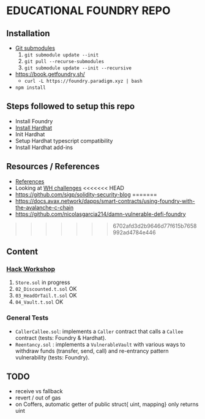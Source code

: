 # EDUCATIONAL FOUNDRY REPO

## Installation

- [Git submodules](https://newbedev.com/pull-git-submodules-after-cloning-project-from-github)
  1. ```git submodule update --init```
  2. ```git pull --recurse-submodules```
  3. ```git submodule update --init --recursive```
- https://book.getfoundry.sh/
  - ```curl -L https://foundry.paradigm.xyz | bash```
- ```npm install```

## Steps followed to setup this repo

- Install Foundry
- [Install Hardhat](https://book.getfoundry.sh/config/hardhat.html)
- Init Hardhat
- Setup Hardhat typescript compatibility
- Install Hardhat add-ins

## Resources / References

- [References](https://github.com/crisgarner/awesome-foundry)
- Looking at [WH challenges]()
<<<<<<< HEAD
- https://github.com/sigp/solidity-security-blog
=======
- https://docs.avax.network/dapps/smart-contracts/using-foundry-with-the-avalanche-c-chain
- https://github.com/nicolasgarcia214/damn-vulnerable-defi-foundry
>>>>>>> 6702afd3d2b9646d77f615b7658992ad4784e446

## Content

### [Hack Workshop](https://github.com/QGarchery/hack-smart-contract/blob/master/contracts/SolidityHackingWorkshopV8.sol)

1. ```Store.sol``` in progress
2. ```02_Discounted.t.sol``` OK
3. ```03_HeadOrTail.t.sol``` OK
4. ```04_Vault.t.sol``` OK

### General Tests

- ```CallerCallee.sol```: implements a ```Caller``` contract that calls a ``Callee`` contract (tests: Foundry & Hardhat).
- ```Reentancy.sol``` : implements a ```VulnerableVault``` with various ways to withdraw funds (transfer, send, call) and re-entrancy pattern vulnerability (tests: Foundry).



## TODO

- receive vs fallback
- revert / out of gas
- on Coffers, automatic getter of public struct{ uint, mapping} only returns uint